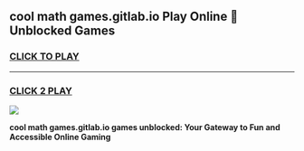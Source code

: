 
## cool math games.gitlab.io Play Online 👋 Unblocked Games
<h3>
<a href="https://news.freeplayer.one?title=cool_math_games.gitlab.io&ref=17CMG">CLICK TO PLAY</a></h3>
<hr>

<h3>
<a href="https://news.freeplayer.one?title=cool_math_games.gitlab.io&ref=17CMG">CLICK 2 PLAY</a>
  
</h3>

<a href="https://news.freeplayer.one?title=cool_math_games.gitlab.io&ref=17CMG/"><img src="https://clearcache.store/games.png"></a>


**cool math games.gitlab.io games unblocked: Your Gateway to Fun and Accessible Online Gaming**
